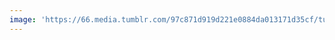 ```yaml
---
image: 'https://66.media.tumblr.com/97c871d919d221e0884da013171d35cf/tumblr_naktyqHKSZ1tbdx3so1_r1_1280.jpg'
---
```

